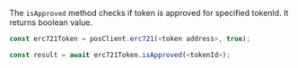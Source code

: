 The `isApproved` method checks if token is approved for specified tokenId. It returns boolean value.

```js
const erc721Token = posClient.erc721(<token address>, true);

const result = await erc721Token.isApproved(<tokenId>);

```
